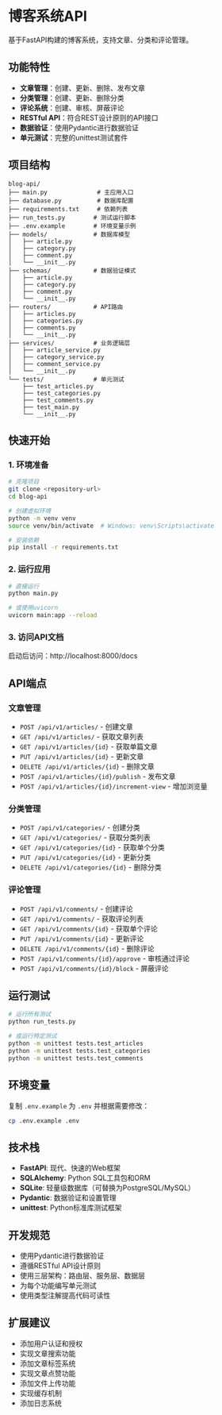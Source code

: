 # 博客系统API

基于FastAPI构建的博客系统，支持文章、分类和评论管理。

## 功能特性

- **文章管理**：创建、更新、删除、发布文章
- **分类管理**：创建、更新、删除分类
- **评论系统**：创建、审核、屏蔽评论
- **RESTful API**：符合REST设计原则的API接口
- **数据验证**：使用Pydantic进行数据验证
- **单元测试**：完整的unittest测试套件

## 项目结构

```
blog-api/
├── main.py              # 主应用入口
├── database.py          # 数据库配置
├── requirements.txt     # 依赖列表
├── run_tests.py        # 测试运行脚本
├── .env.example        # 环境变量示例
├── models/             # 数据库模型
│   ├── article.py
│   ├── category.py
│   ├── comment.py
│   └── __init__.py
├── schemas/            # 数据验证模式
│   ├── article.py
│   ├── category.py
│   ├── comment.py
│   └── __init__.py
├── routers/            # API路由
│   ├── articles.py
│   ├── categories.py
│   ├── comments.py
│   └── __init__.py
├── services/           # 业务逻辑层
│   ├── article_service.py
│   ├── category_service.py
│   ├── comment_service.py
│   └── __init__.py
└── tests/              # 单元测试
    ├── test_articles.py
    ├── test_categories.py
    ├── test_comments.py
    ├── test_main.py
    └── __init__.py
```

## 快速开始

### 1. 环境准备

```bash
# 克隆项目
git clone <repository-url>
cd blog-api

# 创建虚拟环境
python -m venv venv
source venv/bin/activate  # Windows: venv\Scripts\activate

# 安装依赖
pip install -r requirements.txt
```

### 2. 运行应用

```bash
# 直接运行
python main.py

# 或使用uvicorn
uvicorn main:app --reload
```

### 3. 访问API文档

启动后访问：http://localhost:8000/docs

## API端点

### 文章管理
- `POST /api/v1/articles/` - 创建文章
- `GET /api/v1/articles/` - 获取文章列表
- `GET /api/v1/articles/{id}` - 获取单篇文章
- `PUT /api/v1/articles/{id}` - 更新文章
- `DELETE /api/v1/articles/{id}` - 删除文章
- `POST /api/v1/articles/{id}/publish` - 发布文章
- `POST /api/v1/articles/{id}/increment-view` - 增加浏览量

### 分类管理
- `POST /api/v1/categories/` - 创建分类
- `GET /api/v1/categories/` - 获取分类列表
- `GET /api/v1/categories/{id}` - 获取单个分类
- `PUT /api/v1/categories/{id}` - 更新分类
- `DELETE /api/v1/categories/{id}` - 删除分类

### 评论管理
- `POST /api/v1/comments/` - 创建评论
- `GET /api/v1/comments/` - 获取评论列表
- `GET /api/v1/comments/{id}` - 获取单个评论
- `PUT /api/v1/comments/{id}` - 更新评论
- `DELETE /api/v1/comments/{id}` - 删除评论
- `POST /api/v1/comments/{id}/approve` - 审核通过评论
- `POST /api/v1/comments/{id}/block` - 屏蔽评论

## 运行测试

```bash
# 运行所有测试
python run_tests.py

# 或运行特定测试
python -m unittest tests.test_articles
python -m unittest tests.test_categories
python -m unittest tests.test_comments
```

## 环境变量

复制 `.env.example` 为 `.env` 并根据需要修改：

```bash
cp .env.example .env
```

## 技术栈

- **FastAPI**: 现代、快速的Web框架
- **SQLAlchemy**: Python SQL工具包和ORM
- **SQLite**: 轻量级数据库（可替换为PostgreSQL/MySQL）
- **Pydantic**: 数据验证和设置管理
- **unittest**: Python标准库测试框架

## 开发规范

- 使用Pydantic进行数据验证
- 遵循RESTful API设计原则
- 使用三层架构：路由层、服务层、数据层
- 为每个功能编写单元测试
- 使用类型注解提高代码可读性

## 扩展建议

- 添加用户认证和授权
- 实现文章搜索功能
- 添加文章标签系统
- 实现文章点赞功能
- 添加文件上传功能
- 实现缓存机制
- 添加日志系统
